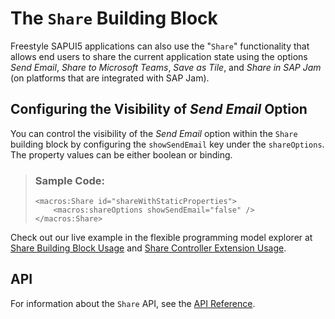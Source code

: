 <!-- loio41b02dfe1ac44d72bb766f5fc3e3d244 -->

# The `Share` Building Block

Freestyle SAPUI5 applications can also use the "`Share`" functionality that allows end users to share the current application state using the options *Send Email*, *Share to Microsoft Teams*, *Save as Tile*, and *Share in SAP Jam* \(on platforms that are integrated with SAP Jam\).



<a name="loio41b02dfe1ac44d72bb766f5fc3e3d244__section_qfd_qdn_j1c"/>

## Configuring the Visibility of *Send Email* Option

You can control the visibility of the *Send Email* option within the `Share` building block by configuring the `showSendEmail` key under the `shareOptions`. The property values can be either boolean or binding.

> ### Sample Code:  
> ```
> <macros:Share id="shareWithStaticProperties">
>     <macros:shareOptions showSendEmail="false" />
> </macros:Share>
> ```



Check out our live example in the flexible programming model explorer at [Share Building Block Usage](https://ui5.sap.com/test-resources/sap/fe/core/fpmExplorer/index.html#/buildingBlocks/features/shareDefault) and [Share Controller Extension Usage](https://ui5.sap.com/test-resources/sap/fe/core/fpmExplorer/index.html#/controllerExtensions/controllerExtensionsOverview/shareExtensibility).



<a name="loio41b02dfe1ac44d72bb766f5fc3e3d244__section_cvs_phs_j5b"/>

## API

For information about the `Share` API, see the [API Reference](https://ui5.sap.com/#/api/sap.fe.macros.Share).

